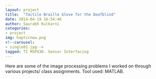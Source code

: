 ```yaml
---
layout: project
title:  "Tactile Braille Glove for the Deafblind"
date: 2014-04-19 16:54:46
author: Saurabh Kulkarni
categories:
- project
img: hapticnew.png
<!--carousel:
- single01.jpg-->
tagged: TI MSP430. Sensor Interfacing
---
```


Here are some of the image processing problems I worked on through various projects/ class assignments.
Tool used: MATLAB.